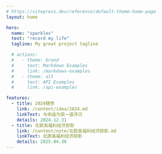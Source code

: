```yaml
---
# https://vitepress.dev/reference/default-theme-home-page
layout: home

hero:
  name: "sparkles"
  text: "record my life"
  tagline: My great project tagline

  # actions:
  #   - theme: brand
  #     text: Markdown Examples
  #     link: /markdown-examples
  #   - theme: alt
  #     text: API Examples
  #     link: /api-examples

features:
  - title: 2024随想
    link: /content/idea/2024.md
    linkText: 与命运为侣一道浮沉
    details: 2024.12.31
  - title: 北欧高福利经济掠影
    link: /content/note/北欧高福利经济掠影.md
    linkText: 北欧高福利经济掠影
    details: 2025.04.30
---
```


